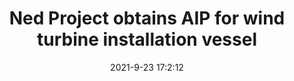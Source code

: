 ---
"title": "Ned Project obtains AIP for wind turbine installation vessel"
"date": "2021-9-23 17:2:12"
"feed_name": "OFFSHOREMAG"
"feed_website": "https://www.offshore-mag.com/"
"feed_rss": "https://www.offshore-mag.com/__rss/website-scheduled-content.xml?input=%7B%22sectionAlias%22%3A%22home%22%7D"
"link": "https://www.offshore-mag.com/renewable-energy/article/14210912/ned-project-obtains-aip-from-abs-for-offshore-wind-turbine-installation-vessel"
"file": "_posts/2021-1-1-c37a2c46b7b335c21f8ded227784be7679b6b636.md"
"accident": "0"
"drilling": "0"
"dead": "0"
"injured": "0"
"where": "unknown site"
"place": "unknown place"
---